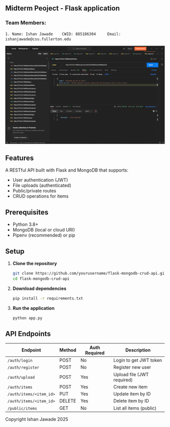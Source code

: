## Midterm Peoject - Flask application 
### Team Members: 
    1. Name: Ishan Jawade    CWID: 885186304     Email: ishanjawade@csu.fullerton.edu

![Screenshot](./images/PostmanScreenshot.png)

## **Features**
A RESTful API built with Flask and MongoDB that supports:
- User authentication (JWT)
- File uploads (authenticated)
- Public/private routes
- CRUD operations for items

## **Prerequisites**
- Python 3.8+
- MongoDB (local or cloud URI)
- Pipenv (recommended) or pip

## **Setup**
1. **Clone the repository**
    ```bash
    git clone https://github.com/yourusername/flask-mongodb-crud-api.git
    cd flask-mongodb-crud-api

2. **Download dependencies**
    ```bash
    pip install -r requirements.txt

3. **Run the application**
    ```bash
    python app.py

## API Endpoints

| Endpoint                     | Method | Auth Required | Description                        |
|------------------------------|--------|---------------|------------------------------------|
| `/auth/login`                | POST   | No            | Login to get JWT token             |
| `/auth/register`             | POST   | No            | Register new user                  |
| `/auth/upload`               | POST   | Yes           | Upload file (JWT required)         |
| `/auth/items`                | POST   | Yes           | Create new item                    |
| `/auth/items/<item_id>`      | PUT    | Yes           | Update item by ID                  |
| `/auth/items/<item_id>`      | DELETE | Yes           | Delete item by ID                  |
| `/public/items`              | GET    | No            | List all items (public)            |

Copyright Ishan Jawade 2025